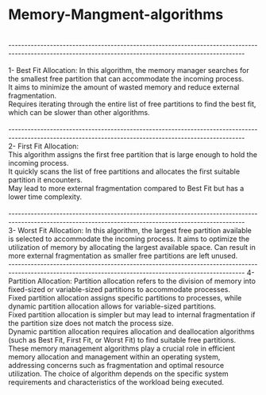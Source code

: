 # Memory-Mangment-algorithms
<br>
--------------------------------------------------------------------------------------------------------------------------------------------------------
<br><br>
1- Best Fit Allocation:
In this algorithm, the memory manager searches for the smallest free partition that can accommodate the incoming process.<br>
It aims to minimize the amount of wasted memory and reduce external fragmentation.<br>
Requires iterating through the entire list of free partitions to find the best fit, which can be slower than other algorithms.<br>
<br>
--------------------------------------------------------------------------------------------------------------------------------------------------------
<br>
2- First Fit Allocation:<br>
This algorithm assigns the first free partition that is large enough to hold the incoming process.<br>
It quickly scans the list of free partitions and allocates the first suitable partition it encounters.<br>
May lead to more external fragmentation compared to Best Fit but has a lower time complexity.<br>
<br>
--------------------------------------------------------------------------------------------------------------------------------------------------------
<br>
3- Worst Fit Allocation:
In this algorithm, the largest free partition available is selected to accommodate the incoming process.
It aims to optimize the utilization of memory by allocating the largest available space.
Can result in more external fragmentation as smaller free partitions are left unused.
<br>
--------------------------------------------------------------------------------------------------------------------------------------------------------
4- Partition Allocation:
Partition allocation refers to the division of memory into fixed-sized or variable-sized partitions to accommodate processes. <br>
Fixed partition allocation assigns specific partitions to processes, while dynamic partition allocation allows for variable-sized partitions.<br>
Fixed partition allocation is simpler but may lead to internal fragmentation if the partition size does not match the process size.<br>
Dynamic partition allocation requires allocation and deallocation algorithms (such as Best Fit, First Fit, or Worst Fit) to find suitable free partitions.<br>
These memory management algorithms play a crucial role in efficient memory allocation and management within an operating system,<br> addressing concerns such as fragmentation and optimal resource utilization. The choice of algorithm depends on the specific system requirements and characteristics of the workload being executed.
